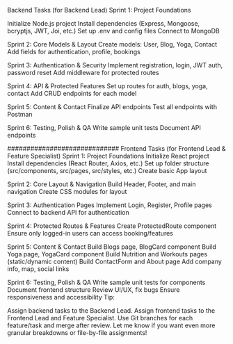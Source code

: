 Backend Tasks (for Backend Lead)
Sprint 1: Project Foundations

Initialize Node.js project
Install dependencies (Express, Mongoose, bcryptjs, JWT, Joi, etc.)
Set up .env and config files
Connect to MongoDB

Sprint 2: 
Core Models & Layout
Create models: User, Blog, Yoga, Contact
Add fields for authentication, profile, bookings


Sprint 3: 
Authentication & Security
Implement registration, login, JWT auth, password reset
Add middleware for protected routes

Sprint 4: 
API & Protected Features
Set up routes for auth, blogs, yoga, contact
Add CRUD endpoints for each model

Sprint 5: 
Content & Contact
Finalize API endpoints
Test all endpoints with Postman

Sprint 6: 
Testing, Polish & QA
Write sample unit tests
Document API endpoints

#############################
Frontend Tasks (for Frontend Lead & Feature Specialist)
Sprint 1: 
Project Foundations
Initialize React project
Install dependencies (React Router, Axios, etc.)
Set up folder structure (src/components, src/pages, src/styles, etc.)
Create basic App layout

Sprint 2: 
Core Layout & Navigation
Build Header, Footer, and main navigation
Create CSS modules for layout


Sprint 3: 
Authentication Pages
Implement Login, Register, Profile pages
Connect to backend API for authentication

Sprint 4: 
Protected Routes & Features
Create ProtectedRoute component
Ensure only logged-in users can access booking/features

Sprint 5: 
Content & Contact
Build Blogs page, BlogCard component
Build Yoga page, YogaCard component
Build Nutrition and Workouts pages (static/dynamic content)
Build ContactForm and About page
Add company info, map, social links

Sprint 6: 
Testing, Polish & QA
Write sample unit tests for components
Document frontend structure
Review UI/UX, fix bugs
Ensure responsiveness and accessibility
Tip:

Assign backend tasks to the Backend Lead.
Assign frontend tasks to the Frontend Lead and Feature Specialist.
Use Git branches for each feature/task and merge after review.
Let me know if you want even more granular breakdowns or file-by-file assignments!